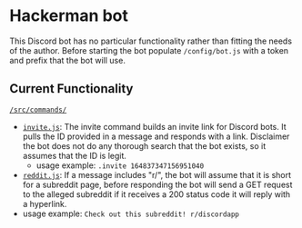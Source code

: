 # Hackerman bot
This Discord bot has no particular functionality rather than fitting the needs of the author. Before starting the bot populate `/config/bot.js` with a token and prefix that the bot will use.

## Current Functionality
[`/src/commands/`](./src/commands/)
 - [`invite.js`](./src/commands/invite.js): The invite command builds an invite link for Discord bots. It pulls the ID provided in a message and responds with a link. Disclaimer the bot does not do any thorough search that the bot exists, so it assumes that the ID is legit. 
   - usage example: `.invite 164837347156951040`
 - [`reddit.js`](./src/commands/reddit.js): If a message includes "r/", the bot will assume that it is short for a subreddit page, before responding the bot will send a GET request to the alleged subreddit if it receives a 200 status code it will reply with a hyperlink.
  - usage example: `Check out this subreddit! r/discordapp`
